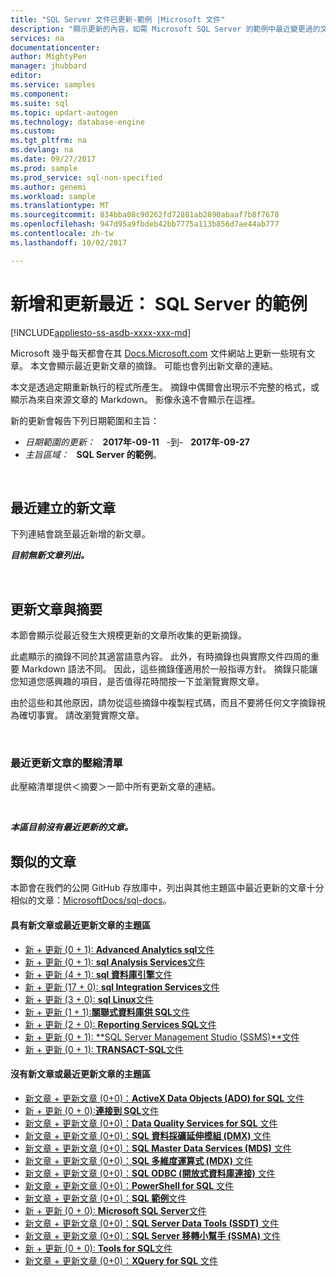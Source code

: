```yaml
---
title: "SQL Server 文件已更新-範例 |Microsoft 文件"
description: "顯示更新的內容，如需 Microsoft SQL Server 的範例中最近變更過的文件的程式碼片段。"
services: na
documentationcenter: 
author: MightyPen
manager: jhubbard
editor: 
ms.service: samples
ms.component: 
ms.suite: sql
ms.topic: updart-autogen
ms.technology: database-engine
ms.custom: 
ms.tgt_pltfrm: na
ms.devlang: na
ms.date: 09/27/2017
ms.prod: sample
ms.prod_service: sql-non-specified
ms.author: genemi
ms.workload: sample
ms.translationtype: MT
ms.sourcegitcommit: 834bba08c90262fd72881ab2890abaaf7b8f7678
ms.openlocfilehash: 947d95a9fbdeb42bb7775a113b856d7ae44ab777
ms.contentlocale: zh-tw
ms.lasthandoff: 10/02/2017

---
```

# <a name="new-and-recently-updated-sample-for-sql-server"></a>新增和更新最近： SQL Server 的範例
[!INCLUDE[appliesto-ss-asdb-xxxx-xxx-md](../includes/appliesto-ss-asdb-xxxx-xxx-md.md)]


Microsoft 幾乎每天都會在其 [Docs.Microsoft.com](http://docs.microsoft.com/) 文件網站上更新一些現有文章。 本文會顯示最近更新文章的摘錄。 可能也會列出新文章的連結。

本文是透過定期重新執行的程式所產生。 摘錄中偶爾會出現示不完整的格式，或顯示為來自來源文章的 Markdown。 影像永遠不會顯示在這裡。

新的更新會報告下列日期範圍和主旨：



- *日期範圍的更新：* &nbsp; **2017年-09-11** &nbsp; -到- &nbsp; **2017年-09-27**
- *主旨區域：* &nbsp; **SQL Server 的範例**。




&nbsp;

## <a name="new-articles-created-recently"></a>最近建立的新文章

下列連結會跳至最近新增的新文章。


***目前無新文章列出。***



&nbsp;

## <a name="updated-articles-with-excerpts"></a>更新文章與摘要

本節會顯示從最近發生大規模更新的文章所收集的更新摘錄。

此處顯示的摘錄不同於其適當語意內容。 此外，有時摘錄也與實際文件四周的重要 Markdown 語法不同。 因此，這些摘錄僅適用於一般指導方針。 摘錄只能讓您知道您感興趣的項目，是否值得花時間按一下並瀏覽實際文章。

由於這些和其他原因，請勿從這些摘錄中複製程式碼，而且不要將任何文字摘錄視為確切事實。 請改瀏覽實際文章。





&nbsp;

<a name="compactupdatedlist"/>

### <a name="compact-list-of-articles-updated-recently"></a>最近更新文章的壓縮清單

此壓縮清單提供＜摘要＞一節中所有更新文章的連結。





&nbsp;

***本區目前沒有最近更新的文章。***






## <a name="similar-articles"></a>類似的文章

<!--  HOW TO:
    Refresh this file's line items with the latest 'Count-in-Similars*' content.
    Then run Run-533-*.BAT
-->

本節會在我們的公開 GitHub 存放庫中，列出與其他主題區中最近更新的文章十分相似的文章：[MicrosoftDocs/sql-docs](https://github.com/MicrosoftDocs/sql-docs/)。

#### <a name="subject-areas-which-do-have-new-or-recently-updated-articles"></a>具有新文章或最近更新文章的主題區

- [新 + 更新 (0 + 1): **Advanced Analytics sql**文件](../advanced-analytics/new-updated-advanced-analytics.md)
- [新 + 更新 (0 + 1): **sql Analysis Services**文件](../analysis-services/new-updated-analysis-services.md)
- [新 + 更新 (4 + 1): **sql 資料庫引擎**文件](../database-engine/new-updated-database-engine.md)
- [新 + 更新 (17 + 0): **sql Integration Services**文件](../integration-services/new-updated-integration-services.md)
- [新 + 更新 (3 + 0): **sql Linux**文件](../linux/new-updated-linux.md)
- [新 + 更新 (1 + 1):**關聯式資料庫供 SQL**文件](../relational-databases/new-updated-relational-databases.md)
- [新 + 更新 (2 + 0): **Reporting Services SQL**文件](../reporting-services/new-updated-reporting-services.md)
- [新 + 更新 (0 + 1): **SQL Server Management Studio (SSMS)**文件](../ssms/new-updated-ssms.md)
- [新 + 更新 (0 + 1): **TRANSACT-SQL**文件](../t-sql/new-updated-t-sql.md)

#### <a name="subject-areas-which-have-no-new-or-recently-updated-articles"></a>沒有新文章或最近更新文章的主題區

- [新文章 + 更新文章 (0+0)：**ActiveX Data Objects (ADO) for SQL** 文件](../ado/new-updated-ado.md)
- [新 + 更新 (0 + 0):**連接到 SQL**文件](../connect/new-updated-connect.md)
- [新文章 + 更新文章 (0+0)：**Data Quality Services for SQL** 文件](../data-quality-services/new-updated-data-quality-services.md)
- [新文章 + 更新文章 (0+0)：**SQL 資料採礦延伸模組 (DMX)** 文件](../dmx/new-updated-dmx.md)
- [新文章 + 更新文章 (0+0)：**SQL Master Data Services (MDS)** 文件](../master-data-services/new-updated-master-data-services.md)
- [新文章 + 更新文章 (0+0)：**SQL 多維度運算式 (MDX)** 文件](../mdx/new-updated-mdx.md)
- [新文章 + 更新文章 (0+0)：**SQL ODBC (開放式資料庫連接)** 文件](../odbc/new-updated-odbc.md)
- [新文章 + 更新文章 (0+0)：**PowerShell for SQL** 文件](../powershell/new-updated-powershell.md)
- [新文章 + 更新文章 (0+0)：**SQL 範例**文件](../sample/new-updated-sample.md)
- [新 + 更新 (0 + 0): **Microsoft SQL Server**文件](../sql-server/new-updated-sql-server.md)
- [新文章 + 更新文章 (0+0)：**SQL Server Data Tools (SSDT)** 文件](../ssdt/new-updated-ssdt.md)
- [新文章 + 更新文章 (0+0)：**SQL Server 移轉小幫手 (SSMA)** 文件](../ssma/new-updated-ssma.md)
- [新 + 更新 (0 + 0): **Tools for SQL**文件](../tools/new-updated-tools.md)
- [新文章 + 更新文章 (0+0)：**XQuery for SQL** 文件](../xquery/new-updated-xquery.md)



